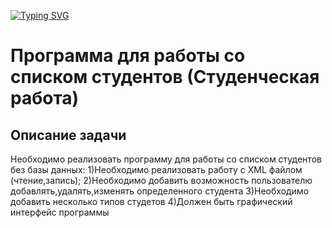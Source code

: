 [![Typing SVG](https://readme-typing-svg.herokuapp.com?font=Bebas+Neue&weight=600&size=40&pause=2000&color=F7F7F7&width=435&height=70&lines=Difficulty%3A+%F0%9F%93%9A%F0%9F%93%9A)](https://git.io/typing-svg)
# Программа для работы со списком студентов (Студенческая работа)
## Описание задачи
Необходимо реализовать программу для работы со списком студентов без базы данных:
1)Необходимо реализовать работу с XML файлом (чтение,запись); 
2)Необходимо добавить возможность пользователю добавлять,удалять,изменять определенного студента
3)Необходимо добавить несколько типов студетов
4)Должен быть графический интерфейс программы
